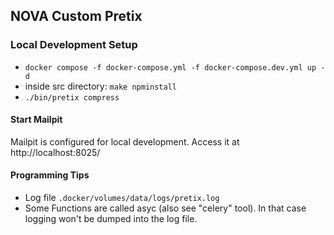 
## NOVA Custom Pretix  

### Local Development Setup

* `docker compose -f docker-compose.yml -f docker-compose.dev.yml up -d`
* inside src directory: `make npminstall`
* `./bin/pretix compress`


#### Start Mailpit

Mailpit is configured for local development. Access it at http://localhost:8025/


#### Programming Tips

- Log file `.docker/volumes/data/logs/pretix.log` 
- Some Functions are called asyc (also see "celery" tool). In that case logging won't be dumped into the log file. 
